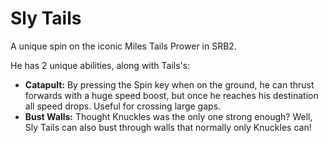 # Sly Tails
A unique spin on the iconic Miles Tails Prower in SRB2.

He has 2 unique abilities, along with Tails's:

- **Catapult:** By pressing the Spin key when on the ground, he can thrust forwards with a huge speed boost, but once he reaches his destination all speed drops. Useful for crossing large gaps.
- **Bust Walls:** Thought Knuckles was the only one strong enough? Well, Sly Tails can also bust through walls that normally only Knuckles can!
